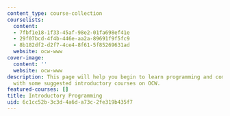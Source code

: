 ```yaml
---
content_type: course-collection
courselists:
  content:
  - 7fbf1e18-1f33-45af-98e2-01fa698ef41e
  - 29f07bcd-4f4b-446e-aa2a-89691f9f5fc9
  - 8b182df2-d2f7-4ce4-8f61-5f85269631ad
  website: ocw-www
cover-image:
  content: ''
  website: ocw-www
description: This page will help you begin to learn programming and computer science,
  with some suggested introductory courses on OCW.
featured-courses: []
title: Introductory Programming
uid: 6c1cc52b-3c3d-4a6d-a73c-2fe319b435f7
---
```

